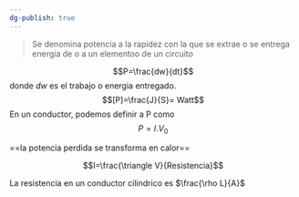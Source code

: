 ```yaml
---
dg-publish: true
---
```

> Se denomina potencia a la rapidez con la que se extrae o se entrega energia de o a un elementoo de un circuito

$$P=\frac{dw}{dt}$$
donde $dw$ es el trabajo o energia entregado.
$$[P]=\frac{J}{S}= Watt$$
En un conductor, podemos definir a P como 
$$P=I .V_{0}$$

==la potencia perdida se transforma en calor==


$$I=\frac{\triangle V}{Resistencia}$$

La resistencia en un conductor cilindrico es $\frac{\rho L}{A}$
